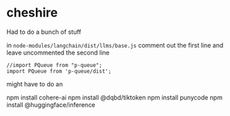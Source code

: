 # cheshire


Had to do a bunch of stuff


in `node-modules/langchain/dist/llms/base.js`
comment out the first line and leave uncommented the second line 
```
//import PQueue from "p-queue";
import PQueue from 'p-queue/dist';
```

might have to do an 

npm install cohere-ai
npm install @dqbd/tiktoken 
npm install punycode
npm install @huggingface/inference